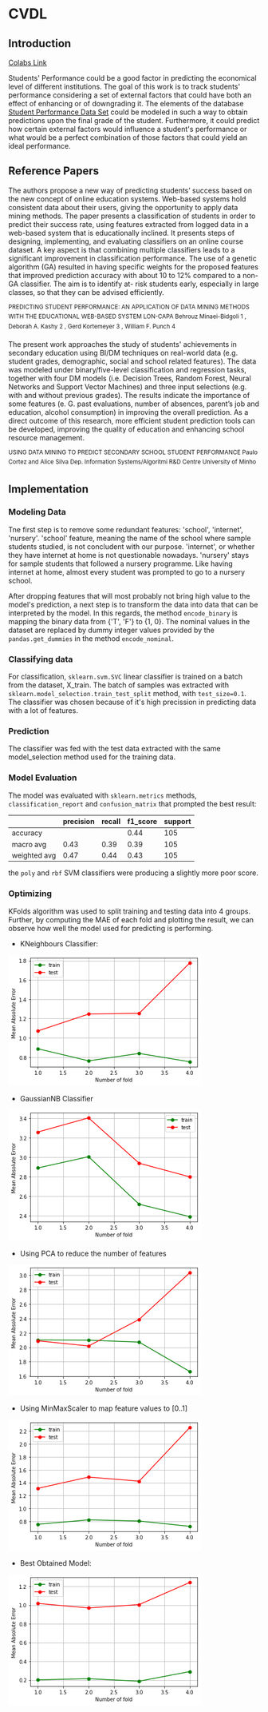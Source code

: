 # CVDL
## Introduction
[Colabs Link](https://colab.research.google.com/drive/1MvkdSmtun9f3umaaF8InsxYD-Clny3zM) 

Students' Performance could be a good factor in predicting the economical level of different institutions.
The goal of this work is to track students' performance considering a set of external factors that could have both an effect of enhancing or of downgrading it.
The elements of the database [Student Performance Data Set](https://archive.ics.uci.edu/ml/datasets/student%2Bperformance#) could be modeled in such a way to obtain predictions upon the final grade of the student. Furthermore, it could predict how certain external factors would influence a student's performance or what would be a perfect combination of those factors that could yield an ideal performance.

## Reference Papers

The authors propose a new way of predicting students’ success based on the new concept of online education systems. Web-based systems hold consistent data about their users, giving the opportunity to apply data mining methods. The paper presents a classification of students in order to predict their success rate, using features extracted from logged data in a web-based system that is educationally inclined. It presents steps of designing, implementing, and evaluating classifiers on an online course dataset. A key aspect is that combining multiple classifiers leads to a significant improvement in classification performance. The use of a genetic algorithm (GA) resulted in having specific weights for the proposed features that improved prediction accuracy with about 10 to 12%  compared to a non-GA classifier. The aim is to identify at- risk students early, especially in large classes, so that they can be advised efficiently.

<sup>PREDICTING STUDENT PERFORMANCE: AN APPLICATION OF DATA MINING METHODS WITH THE EDUCATIONAL WEB-BASED SYSTEM LON-CAPA Behrouz Minaei-Bidgoli 1 , Deborah A. Kashy 2 , Gerd Kortemeyer 3 , William F. Punch 4</sup>


The present work approaches the study of students' achievements in secondary education using BI/DM techniques on real-world data (e.g. student grades, demographic, social and school related features). The data was modeled under binary/five-level classification and regression tasks, together with four DM models (i.e. Decision Trees, Random Forest, Neural Networks and Support Vector Machines) and three input selections (e.g. with and without previous grades). The results indicate the importance of some features (e. G. past evaluations, number of absences, parent’s job and education, alcohol consumption) in improving the overall prediction. As a direct outcome of this research, more efficient student prediction tools can be developed, improving the quality of education and enhancing school resource management.

<sup>USING DATA MINING TO PREDICT SECONDARY SCHOOL STUDENT PERFORMANCE Paulo Cortez and Alice Silva Dep. Information Systems/Algoritmi R&D Centre University of Minho</sup>

## Implementation

### Modeling Data
Tne first step is to remove some redundant features: 'school', 'internet', 'nursery'.
'school' feature, meaning the name of the school where sample students studied, is not concludent with our purpose.
'internet', or whether they have internet at home is not questionable nowadays.
'nursery' stays for sample students that followed a nursery programme. Like having internet at home, almost every student was prompted to go to a nursery school.

After dropping features that will most probably not bring high value to the model's prediction, a next step is to transform the data into data that can be interpreted by the model.
In this regards, the method `encode_binary` is mapping the binary data from {'T', 'F'} to {1, 0}. The nominal values in the dataset are replaced by dummy integer values provided by the `pandas.get_dummies` in the method `encode_nominal`.

### Classifying data
For classification, `sklearn.svm.SVC` linear classifier is trained on a batch from the dataset, X_train. The batch of samples was extracted with `sklearn.model_selection.train_test_split` method, with `test_size=0.1`.
The classifier was chosen because of it's high precission in predicting data with a lot of features.

### Prediction
The classifier was fed with the test data extracted with the same model_selection method used for the training data.

### Model Evaluation
The model was evaluated with `sklearn.metrics` methods, `classification_report` and `confusion_matrix` that prompted the best result:

|              	| precision 	| recall 	| f1_score 	| support 	|
|--------------	|-----------	|--------	|----------	|---------	|
| accuracy     	|           	|        	| 0.44     	| 105     	|
| macro avg    	| 0.43      	| 0.39   	| 0.39     	| 105     	|
| weighted avg 	| 0.47      	| 0.44   	| 0.43     	| 105     	|

the `poly` and `rbf` SVM classifiers were producing a slightly more poor score.  

### Optimizing
KFolds algorithm was used to split training and testing data into 4 groups. Further, by computing the MAE of each fold and plotting the result, we can observe how well the model used for predicting is performing.
+ KNeighbours Classifier:

![KNeighbours](https://github.com/GIonut/CVDL/blob/master/assets/KNeighbours.png)

+ GaussianNB Classifier  

![GaussianNB](https://github.com/GIonut/CVDL/blob/master/assets/download.png)

+ Using PCA to reduce the number of features

![PCA](https://github.com/GIonut/CVDL/blob/master/assets/PCA.png)

+ Using MinMaxScaler to map feature values to [0..1]

![MinMaxScaler](https://github.com/GIonut/CVDL/blob/master/assets/MapTo0_1.png)

+ Best Obtained Model:

![Best](https://github.com/GIonut/CVDL/blob/master/assets/BestModel.png)
